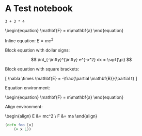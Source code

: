 # A Test notebook

```fermi
3 + 3 * 4
```


\begin{equation}
\mathbf{F} = m\mathbf{a}
\end{equation}

Inline equation: $E = mc^2$

Block equation with dollar signs:

$$
\int_{-\infty}^{\infty} e^{-x^2} dx = \sqrt{\pi}
$$

Block equation with square brackets:

\[
\nabla \times \mathbf{E} = -\frac{\partial \mathbf{B}}{\partial t}
\]

Equation environment:

\begin{equation}
\mathbf{F} = m\mathbf{a}
\end{equation}

Align environment:

\begin{align}
E &= mc^2 \\
F &= ma
\end{align}

```clojure
(defn foo [x]
    (+ x 1))
```
